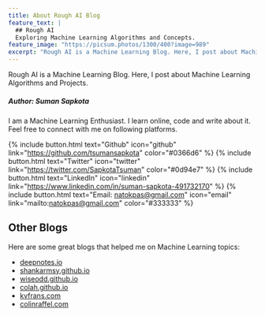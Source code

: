 ```yaml
---
title: About Rough AI Blog
feature_text: |
  ## Rough AI
  Exploring Machine Learning Algorithms and Concepts.
feature_image: "https://picsum.photos/1300/400?image=989"
excerpt: "Rough AI is a Machine Learning Blog. Here, I post about Machine Learning Algorithms and Projects."
---
```


Rough AI is a Machine Learning Blog. Here, I post about Machine Learning Algorithms and Projects.


##### Author: Suman Sapkota
I am a Machine Learning Enthusiast. I learn online, code and write about it. Feel free to connect with me on following platforms.

{% include button.html text="Github" icon="github" link="https://github.com/tsumansapkota" color="#0366d6" %} {% include button.html text="Twitter" icon="twitter" link="https://twitter.com/SapkotaTsuman" color="#0d94e7" %} {% include button.html text="LinkedIn" icon="linkedin" link="https://www.linkedin.com/in/suman-sapkota-491732170" %} {% include button.html text="Email: natokpas@gmail.com" icon="email" link="mailto:natokpas@gmail.com" color="#333333" %}


## Other Blogs

Here are some great blogs that helped me on Machine Learning topics:

- [deepnotes.io](https://deepnotes.io/)
- [shankarmsy.github.io](https://shankarmsy.github.io/)
- [wiseodd.github.io](https://wiseodd.github.io/techblog/)
- [colah.github.io](http://colah.github.io/)
- [kvfrans.com](http://kvfrans.com/)
- [colinraffel.com](https://colinraffel.com/)